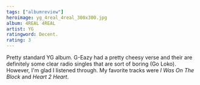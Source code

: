 ```yaml
---
tags: ["albumreview"]
heroimage: yg_4real_4real_300x300.jpg
album: 4REAL 4REAL
artist: YG
ratingword: Decent.
rating: 3
---
```


Pretty standard YG album. G-Eazy had a pretty cheesy verse and their are
definitely some clear radio singles that are sort of boring (Go Loko). However,
I'm glad I listened through. My favorite tracks were _I Was On The Block_ and
_Heart 2 Heart_.
